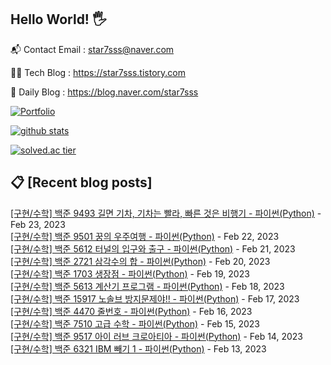 ## Hello World! 🖐

📬 Contact Email : star7sss@naver.com

👨‍💻 Tech Blog : https://star7sss.tistory.com

🤪 Daily Blog : https://blog.naver.com/star7sss

[![Portfolio](https://img.shields.io/badge/Portfolio-%23000000.svg?style=for-the-badge&logo=firefox&logoColor=#FF7139)](https://fern-way-13f.notion.site/Jang-Thang-3b7b327981a2456c8ee5952eadb848b9)

[![github stats](https://github-readme-stats.vercel.app/api?username=jangThang&show_icons=true&hide_border=False)](https://star7sss.tistory.com)

[![solved.ac tier](http://mazassumnida.wtf/api/v2/generate_badge?boj=star7sss)](https://solved.ac/star7sss)

## 📋 [Recent blog posts]
[[구현/수학] 백준 9493 길면 기차, 기차는 빨라, 빠른 것은 비행기 - 파이썬(Python)](https://star7sss.tistory.com/704) - Feb 23, 2023<br>
[[구현/수학] 백준 9501 꿍의 우주여행 - 파이썬(Python)](https://star7sss.tistory.com/703) - Feb 22, 2023<br>
[[구현/수학] 백준 5612 터널의 입구와 출구 - 파이썬(Python)](https://star7sss.tistory.com/702) - Feb 21, 2023<br>
[[구현/수학] 백준 2721 삼각수의 합 - 파이썬(Python)](https://star7sss.tistory.com/701) - Feb 20, 2023<br>
[[구현/수학] 백준 1703 생장점 - 파이썬(Python)](https://star7sss.tistory.com/700) - Feb 19, 2023<br>
[[구현/수학] 백준 5613 계산기 프로그램 - 파이썬(Python)](https://star7sss.tistory.com/699) - Feb 18, 2023<br>
[[구현/수학] 백준 15917 노솔브 방지문제야!! - 파이썬(Python)](https://star7sss.tistory.com/698) - Feb 17, 2023<br>
[[구현/수학] 백준 4470 줄번호 - 파이썬(Python)](https://star7sss.tistory.com/697) - Feb 16, 2023<br>
[[구현/수학] 백준 7510 고급 수학 - 파이썬(Python)](https://star7sss.tistory.com/696) - Feb 15, 2023<br>
[[구현/수학] 백준 9517 아이 러브 크로아티아 - 파이썬(Python)](https://star7sss.tistory.com/695) - Feb 14, 2023<br>
[[구현/수학] 백준 6321 IBM 빼기 1 - 파이썬(Python)](https://star7sss.tistory.com/694) - Feb 13, 2023<br>
